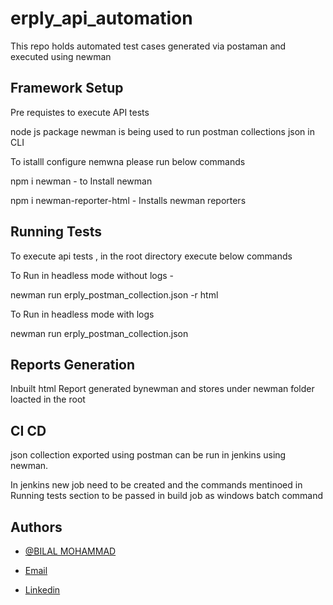# erply_api_automation
This repo holds automated test cases generated via postaman and executed using newman


## Framework Setup
Pre requistes to execute API tests

node js package newman is being used to run postman collections json in CLI

To istalll configure nemwna  please run below commands

npm i newman  -  to Install newman

npm i newman-reporter-html  - Installs newman reporters



## Running Tests

To execute api tests , in the root directory execute below commands


To Run in headless mode without logs -

newman run erply_postman_collection.json -r html


To Run in headless mode with logs 

 newman run erply_postman_collection.json
## Reports Generation
Inbuilt html Report generated bynewman and stores under newman folder loacted in the root 
## CI CD
json collection exported using postman can be run in jenkins using newman.

In jenkins new job need to be created and the commands mentinoed in Running tests section to be passed in build job as windows batch command

## Authors

- [@BILAL MOHAMMAD](https://github.com/BilalMohammad5/)

- [Email](BILALROSHAN5@GMAIL.COM)
- [Linkedin](https://www.linkedin.com/in/bilal-mohammad-552b0b159/)